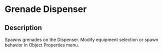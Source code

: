 # Grenade Dispenser

## Description

Spawns grenades on the Dispenser. Modify equipment selection or spawn behavior in Object Properties menu.
